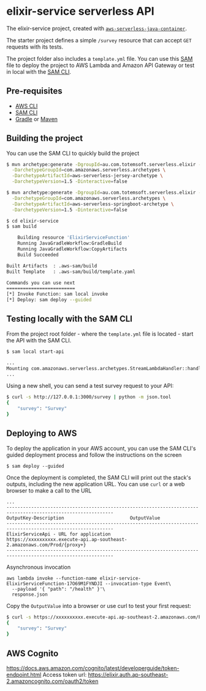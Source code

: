 # elixir-service serverless API
The elixir-service project, created with [`aws-serverless-java-container`](https://github.com/awslabs/aws-serverless-java-container).

The starter project defines a simple `/survey` resource that can accept `GET` requests with its tests.

The project folder also includes a `template.yml` file. You can use this [SAM](https://github.com/awslabs/serverless-application-model) file to deploy the project to AWS Lambda and Amazon API Gateway or test in local with the [SAM CLI](https://github.com/awslabs/aws-sam-cli). 

## Pre-requisites
* [AWS CLI](https://aws.amazon.com/cli/)
* [SAM CLI](https://github.com/awslabs/aws-sam-cli)
* [Gradle](https://gradle.org/) or [Maven](https://maven.apache.org/)

## Building the project
You can use the SAM CLI to quickly build the project

```bash
$ mvn archetype:generate -DgroupId=au.com.totemsoft.serverless.elixir -DartifactId=elixir-service -Dversion=1.0.0-SNAPSHOT \
  -DarchetypeGroupId=com.amazonaws.serverless.archetypes \
  -DarchetypeArtifactId=aws-serverless-jersey-archetype \
  -DarchetypeVersion=1.5 -Dinteractive=false

$ mvn archetype:generate -DgroupId=au.com.totemsoft.serverless.elixir -DartifactId=elixir-service -Dversion=1.0.0-SNAPSHOT \
  -DarchetypeGroupId=com.amazonaws.serverless.archetypes \
  -DarchetypeArtifactId=aws-serverless-springboot-archetype \
  -DarchetypeVersion=1.5 -Dinteractive=false

$ cd elixir-service
$ sam build

    Building resource 'ElixirServiceFunction'
    Running JavaGradleWorkflow:GradleBuild
    Running JavaGradleWorkflow:CopyArtifacts
    Build Succeeded

Built Artifacts  : .aws-sam/build
Built Template   : .aws-sam/build/template.yaml

Commands you can use next
=========================
[*] Invoke Function: sam local invoke
[*] Deploy: sam deploy --guided
```

## Testing locally with the SAM CLI

From the project root folder - where the `template.yml` file is located - start the API with the SAM CLI.

```bash
$ sam local start-api

...
Mounting com.amazonaws.serverless.archetypes.StreamLambdaHandler::handleRequest (java8) at http://127.0.0.1:3000/{proxy+} [OPTIONS GET HEAD POST PUT DELETE PATCH]
...
```

Using a new shell, you can send a test survey request to your API:

```bash
$ curl -s http://127.0.0.1:3000/survey | python -m json.tool
{
    "survey": "Survey"
}
``` 

## Deploying to AWS
To deploy the application in your AWS account, you can use the SAM CLI's guided deployment process and follow the instructions on the screen

```
$ sam deploy --guided
```

Once the deployment is completed, the SAM CLI will print out the stack's outputs, including the new application URL. You can use `curl` or a web browser to make a call to the URL

```
...
-------------------------------------------------------------------------------------------------------------
OutputKey-Description                        OutputValue
-------------------------------------------------------------------------------------------------------------
ElixirServiceApi - URL for application       https://xxxxxxxxxx.execute-api.ap-southeast-2.amazonaws.com/Prod/{proxy+}
-------------------------------------------------------------------------------------------------------------
```

Asynchronous invocation

```
aws lambda invoke --function-name elixir-service-ElixirServiceFunction-17O69M1FYNDJI --invocation-type Event\
  --payload '{ "path": "/health" }'\
  response.json
```

Copy the `OutputValue` into a browser or use curl to test your first request:

```bash
$ curl -s https://xxxxxxxxxx.execute-api.ap-southeast-2.amazonaws.com/Prod/survey/1963 | python -m json.tool
{
    "survey": "Survey"
}
```

## AWS Cognito
https://docs.aws.amazon.com/cognito/latest/developerguide/token-endpoint.html
Access token url: https://elixir.auth.ap-southeast-2.amazoncognito.com/oauth2/token
